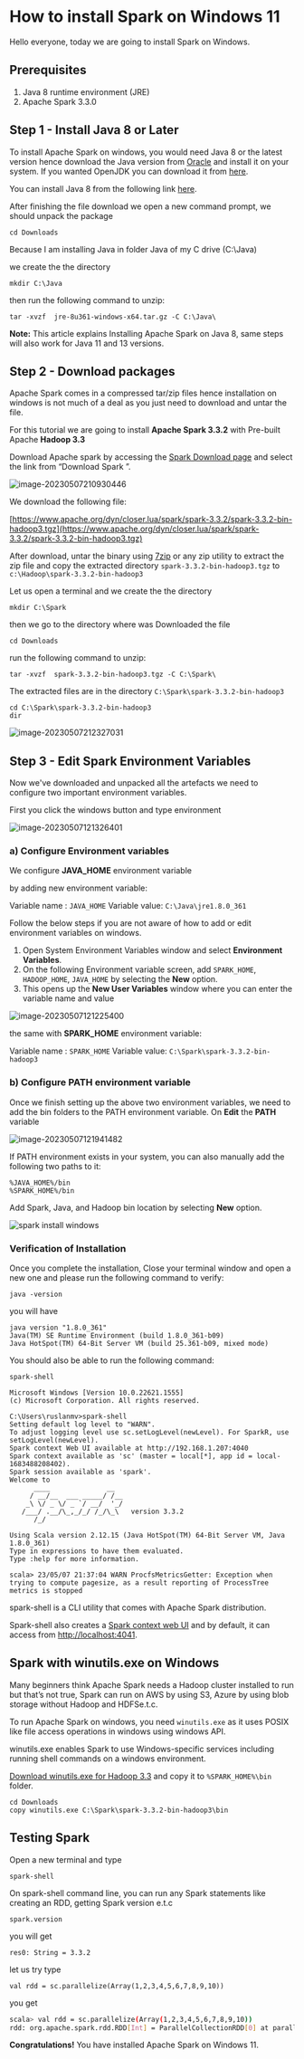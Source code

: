 # How to install Spark on Windows 11



Hello everyone, today we are going to install Spark on Windows.



## Prerequisites

1. Java 8 runtime environment (JRE) 
2. Apache Spark 3.3.0



## Step 1 - Install **Java 8** or Later

To install Apache Spark on windows, you would need Java 8 or the latest version hence download the Java version from [Oracle](https://www.oracle.com/technetwork/java/javase/downloads/jdk8-downloads-2133151.html) and install it on your system. If you wanted OpenJDK you can download it from [here](https://adoptopenjdk.net/).



You can install Java 8 from the following link [here](https://javadl.oracle.com/webapps/download/AutoDL?BundleId=247948_0ae14417abb444ebb02b9815e2103550).

After finishing the file download we open a new command prompt, we should unpack the package

```
cd Downloads 
```

Because I am installing Java in folder Java of my C drive (C:\Java) 

we create the the directory

```
mkdir C:\Java
```

then run the following command to unzip:

```
tar -xvzf  jre-8u361-windows-x64.tar.gz -C C:\Java\
```



**Note:** This article explains Installing Apache Spark on Java 8, same steps will also work for Java 11 and 13 versions.

## Step 2 - Download packages

Apache Spark comes in a compressed tar/zip files hence installation on windows is not much of a deal as you just need to download and untar the file. 

For this tutorial we are going to install **Apache Spark 3.3.2** with Pre-built Apache **Hadoop 3.3**

Download Apache spark by accessing the [Spark Download page](https://spark.apache.org/downloads.html) and select the link from “Download Spark ”.

![image-20230507210930446](assets/images/posts/README/image-20230507210930446.png)

We download the following file:

[https://www.apache.org/dyn/closer.lua/spark/spark-3.3.2/spark-3.3.2-bin-hadoop3.tgz](https://www.apache.org/dyn/closer.lua/spark/spark-3.3.2/spark-3.3.2-bin-hadoop3.tgz)



After download, untar the binary using [7zip](https://www.7-zip.org/download.html) or any zip utility to extract the zip file and copy the extracted directory `spark-3.3.2-bin-hadoop3.tgz` to `c:\Hadoop\spark-3.3.2-bin-hadoop3`

Let us open a terminal and we create the the directory

```
mkdir C:\Spark
```

then we go to the directory where was Downloaded the file 

```
cd Downloads
```

run the following command to unzip:

```
tar -xvzf  spark-3.3.2-bin-hadoop3.tgz -C C:\Spark\
```

The extracted files are in the directory `C:\Spark\spark-3.3.2-bin-hadoop3`

```
cd C:\Spark\spark-3.3.2-bin-hadoop3
dir
```



![image-20230507212327031](assets/images/posts/README/image-20230507212327031.png)



## Step 3 - Edit Spark Environment Variables



Now we've downloaded and unpacked all the artefacts we need to configure two important environment variables.

First you click the windows button and type environment

![image-20230507121326401](assets/images/posts/README/image-20230507121326401.png)



### a) Configure  Environment variables

We configure **JAVA_HOME** environment variable

by adding new  environment variable:

Variable name : `JAVA_HOME`
Variable value:  `C:\Java\jre1.8.0_361`

Follow the below steps if you are not aware of how to add or edit environment variables on windows.

1. Open System Environment Variables window and select **Environment Variables**.
2. On the following Environment variable screen, add `SPARK_HOME`, `HADOOP_HOME`, `JAVA_HOME` by selecting the **New** option.
3. This opens up the **New User Variables** window where you can enter the variable name and value





![image-20230507121225400](assets/images/posts/README/image-20230507121225400.png)

the same with  **SPARK_HOME** environment variable:

Variable name : `SPARK_HOME`
Variable value:  `C:\Spark\spark-3.3.2-bin-hadoop3`



###  b) Configure PATH environment variable



Once we finish setting up the above two environment variables, we need to add the bin folders to the PATH environment variable.  On **Edit** the **PATH** variable

![image-20230507121941482](assets/images/posts/README/image-20230507121941482.png)

If PATH environment exists in your system, you can also manually add the following two paths to it:

```
%JAVA_HOME%/bin
%SPARK_HOME%/bin
```



 Add Spark, Java, and Hadoop bin location by selecting **New** option.

![spark install windows](assets/images/posts/README/spark-environment-3.webp)





### Verification of Installation

Once you complete the installation, Close your terminal window and open a new one and please run the following command  to verify:

```
java -version
```

you will have 

```
java version "1.8.0_361"
Java(TM) SE Runtime Environment (build 1.8.0_361-b09)
Java HotSpot(TM) 64-Bit Server VM (build 25.361-b09, mixed mode)
```

You should also be able to run the following command:

```
spark-shell 
```

```
Microsoft Windows [Version 10.0.22621.1555]
(c) Microsoft Corporation. All rights reserved.

C:\Users\ruslanmv>spark-shell
Setting default log level to "WARN".
To adjust logging level use sc.setLogLevel(newLevel). For SparkR, use setLogLevel(newLevel).
Spark context Web UI available at http://192.168.1.207:4040
Spark context available as 'sc' (master = local[*], app id = local-1683488208402).
Spark session available as 'spark'.
Welcome to
      ____              __
     / __/__  ___ _____/ /__
    _\ \/ _ \/ _ `/ __/  '_/
   /___/ .__/\_,_/_/ /_/\_\   version 3.3.2
      /_/

Using Scala version 2.12.15 (Java HotSpot(TM) 64-Bit Server VM, Java 1.8.0_361)
Type in expressions to have them evaluated.
Type :help for more information.

scala> 23/05/07 21:37:04 WARN ProcfsMetricsGetter: Exception when trying to compute pagesize, as a result reporting of ProcessTree metrics is stopped
```

spark-shell is a CLI utility that comes with Apache Spark distribution.

Spark-shell also creates a [Spark context web UI](https://sparkbyexamples.com/spark/spark-web-ui-understanding/) and by default, it can access from [http://localhost:4041](http://localhost:4041/).

## Spark with winutils.exe on Windows

Many beginners think Apache Spark needs a Hadoop cluster installed to run but that’s not true, Spark can run on AWS by using S3, Azure by using blob storage without Hadoop and HDFSe.t.c.

To run Apache Spark on windows, you need `winutils.exe` as it uses POSIX like file access operations in windows using windows API.

winutils.exe enables Spark to use Windows-specific services including running shell commands on a windows environment.

[Download winutils.exe for Hadoop 3.3](https://github.com/ruslanmv/How-to-install-Hadoop-on-Windows/raw/master/winutils/hadoop-3.3.0/bin/winutils.exe) and copy it to `%SPARK_HOME%\bin` folder. 

```
cd Downloads
copy winutils.exe C:\Spark\spark-3.3.2-bin-hadoop3\bin
```



## Testing Spark

Open a new terminal and type

```
spark-shell
```

On spark-shell command line, you can run any Spark statements like creating an RDD, getting Spark version e.t.c

```
spark.version
```

you will get

```
res0: String = 3.3.2
```

let us try type

```
val rdd = sc.parallelize(Array(1,2,3,4,5,6,7,8,9,10))
```

you get

```bash
scala> val rdd = sc.parallelize(Array(1,2,3,4,5,6,7,8,9,10))
rdd: org.apache.spark.rdd.RDD[Int] = ParallelCollectionRDD[0] at parallelize at <console>:23

```



**Congratulations!** You have installed Apache Spark on Windows 11.